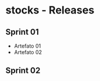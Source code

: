 stocks - Releases
=================

Sprint 01
---------

 * Artefato 01
 * Artefato 02

Sprint 02
---------


